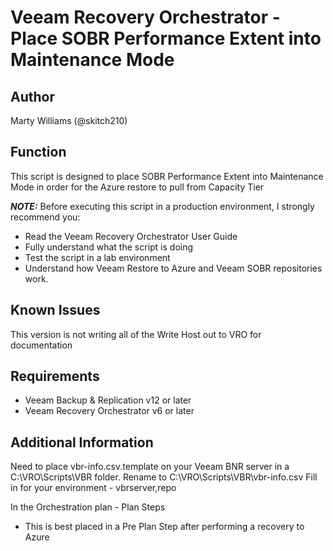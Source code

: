# Veeam Recovery Orchestrator - Place SOBR Performance Extent into Maintenance Mode

## Author

Marty Williams (@skitch210)

## Function

This script is designed to place SOBR Performance Extent into Maintenance Mode in order for the Azure restore to pull from Capacity Tier


***NOTE:*** Before executing this script in a production environment, I strongly recommend you:

* Read the Veeam Recovery Orchestrator User Guide
* Fully understand what the script is doing
* Test the script in a lab environment
* Understand how Veeam Restore to Azure and Veeam SOBR repositories work.

## Known Issues

This version is not writing all of the Write Host out to VRO for documentation

## Requirements

* Veeam Backup & Replication v12 or later
* Veeam Recovery Orchestrator v6 or later
    
## Additional Information

Need to place vbr-info.csv.template on your Veeam BNR server in a C:\VRO\Scripts\VBR folder.
Rename to C:\VRO\Scripts\VBR\vbr-info.csv
Fill in for your environment - vbrserver,repo

In the Orchestration plan - Plan Steps
* This is best placed in a Pre Plan Step after performing a recovery to Azure